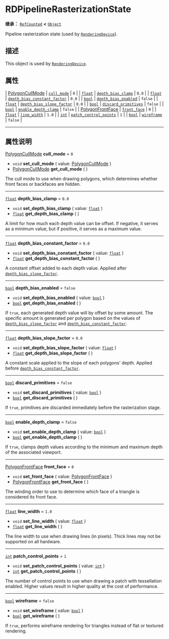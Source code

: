 <!-- ⚠ 请勿编辑本文件 ⚠ -->
<!-- 本文档使用脚本从 WeDot 引擎源码仓库生成。 -->
<!-- 生成脚本：https://github.com/WeDot-Engine/WeDot/tree/4.3/doc/tools/make_md.py； -->
<!-- 原文件：https://github.com/WeDot-Engine/WeDot/tree/4.3/doc/classes/RDPipelineRasterizationState.xml。 -->

<div id="_class_rdpipelinerasterizationstate"></div>

# RDPipelineRasterizationState

**继承：** [`RefCounted`](class_refcounted.md) **<** [`Object`](class_object.md)

Pipeline rasterization state (used by [`RenderingDevice`](class_renderingdevice.md)).

## 描述

This object is used by [`RenderingDevice`](class_renderingdevice.md).

## 属性

| [PolygonCullMode](#enum_renderingdevice_polygoncullmode)   | [`cull_mode`](#class_rdpipelinerasterizationstate_property_cull_mode)                                   | ``0``     |
| [`float`](class_float.md)                                  | [`depth_bias_clamp`](#class_rdpipelinerasterizationstate_property_depth_bias_clamp)                     | ``0.0``   |
| [`float`](class_float.md)                                  | [`depth_bias_constant_factor`](#class_rdpipelinerasterizationstate_property_depth_bias_constant_factor) | ``0.0``   |
| [`bool`](class_bool.md)                                    | [`depth_bias_enabled`](#class_rdpipelinerasterizationstate_property_depth_bias_enabled)                 | ``false`` |
| [`float`](class_float.md)                                  | [`depth_bias_slope_factor`](#class_rdpipelinerasterizationstate_property_depth_bias_slope_factor)       | ``0.0``   |
| [`bool`](class_bool.md)                                    | [`discard_primitives`](#class_rdpipelinerasterizationstate_property_discard_primitives)                 | ``false`` |
| [`bool`](class_bool.md)                                    | [`enable_depth_clamp`](#class_rdpipelinerasterizationstate_property_enable_depth_clamp)                 | ``false`` |
| [PolygonFrontFace](#enum_renderingdevice_polygonfrontface) | [`front_face`](#class_rdpipelinerasterizationstate_property_front_face)                                 | ``0``     |
| [`float`](class_float.md)                                  | [`line_width`](#class_rdpipelinerasterizationstate_property_line_width)                                 | ``1.0``   |
| [`int`](class_int.md)                                      | [`patch_control_points`](#class_rdpipelinerasterizationstate_property_patch_control_points)             | ``1``     |
| [`bool`](class_bool.md)                                    | [`wireframe`](#class_rdpipelinerasterizationstate_property_wireframe)                                   | ``false`` |

<!-- rst-class:: classref-section-separator -->

---

## 属性说明

<div id="_class_rdpipelinerasterizationstate_property_cull_mode"></div>

[PolygonCullMode](#enum_renderingdevice_polygoncullmode) **cull_mode** = ``0`` <div id="class_rdpipelinerasterizationstate_property_cull_mode"></div>

- `void` **set_cull_mode** ( value: [PolygonCullMode](#enum_renderingdevice_polygoncullmode) )
- [PolygonCullMode](#enum_renderingdevice_polygoncullmode) **get_cull_mode** ( )

The cull mode to use when drawing polygons, which determines whether front faces or backfaces are hidden.

<!-- rst-class:: classref-item-separator -->

---

<div id="_class_rdpipelinerasterizationstate_property_depth_bias_clamp"></div>

[`float`](class_float.md) **depth_bias_clamp** = ``0.0`` <div id="class_rdpipelinerasterizationstate_property_depth_bias_clamp"></div>

- `void` **set_depth_bias_clamp** ( value: [`float`](class_float.md) )
- [`float`](class_float.md) **get_depth_bias_clamp** ( )

A limit for how much each depth value can be offset. If negative, it serves as a minimum value, but if positive, it serves as a maximum value.

<!-- rst-class:: classref-item-separator -->

---

<div id="_class_rdpipelinerasterizationstate_property_depth_bias_constant_factor"></div>

[`float`](class_float.md) **depth_bias_constant_factor** = ``0.0`` <div id="class_rdpipelinerasterizationstate_property_depth_bias_constant_factor"></div>

- `void` **set_depth_bias_constant_factor** ( value: [`float`](class_float.md) )
- [`float`](class_float.md) **get_depth_bias_constant_factor** ( )

A constant offset added to each depth value. Applied after [`depth_bias_slope_factor`](#class_rdpipelinerasterizationstate_property_depth_bias_slope_factor).

<!-- rst-class:: classref-item-separator -->

---

<div id="_class_rdpipelinerasterizationstate_property_depth_bias_enabled"></div>

[`bool`](class_bool.md) **depth_bias_enabled** = ``false`` <div id="class_rdpipelinerasterizationstate_property_depth_bias_enabled"></div>

- `void` **set_depth_bias_enabled** ( value: [`bool`](class_bool.md) )
- [`bool`](class_bool.md) **get_depth_bias_enabled** ( )

If `true`, each generated depth value will by offset by some amount. The specific amount is generated per polygon based on the values of [`depth_bias_slope_factor`](#class_rdpipelinerasterizationstate_property_depth_bias_slope_factor) and [`depth_bias_constant_factor`](#class_rdpipelinerasterizationstate_property_depth_bias_constant_factor).

<!-- rst-class:: classref-item-separator -->

---

<div id="_class_rdpipelinerasterizationstate_property_depth_bias_slope_factor"></div>

[`float`](class_float.md) **depth_bias_slope_factor** = ``0.0`` <div id="class_rdpipelinerasterizationstate_property_depth_bias_slope_factor"></div>

- `void` **set_depth_bias_slope_factor** ( value: [`float`](class_float.md) )
- [`float`](class_float.md) **get_depth_bias_slope_factor** ( )

A constant scale applied to the slope of each polygons' depth. Applied before [`depth_bias_constant_factor`](#class_rdpipelinerasterizationstate_property_depth_bias_constant_factor).

<!-- rst-class:: classref-item-separator -->

---

<div id="_class_rdpipelinerasterizationstate_property_discard_primitives"></div>

[`bool`](class_bool.md) **discard_primitives** = ``false`` <div id="class_rdpipelinerasterizationstate_property_discard_primitives"></div>

- `void` **set_discard_primitives** ( value: [`bool`](class_bool.md) )
- [`bool`](class_bool.md) **get_discard_primitives** ( )

If `true`, primitives are discarded immediately before the rasterization stage.

<!-- rst-class:: classref-item-separator -->

---

<div id="_class_rdpipelinerasterizationstate_property_enable_depth_clamp"></div>

[`bool`](class_bool.md) **enable_depth_clamp** = ``false`` <div id="class_rdpipelinerasterizationstate_property_enable_depth_clamp"></div>

- `void` **set_enable_depth_clamp** ( value: [`bool`](class_bool.md) )
- [`bool`](class_bool.md) **get_enable_depth_clamp** ( )

If `true`, clamps depth values according to the minimum and maximum depth of the associated viewport.

<!-- rst-class:: classref-item-separator -->

---

<div id="_class_rdpipelinerasterizationstate_property_front_face"></div>

[PolygonFrontFace](#enum_renderingdevice_polygonfrontface) **front_face** = ``0`` <div id="class_rdpipelinerasterizationstate_property_front_face"></div>

- `void` **set_front_face** ( value: [PolygonFrontFace](#enum_renderingdevice_polygonfrontface) )
- [PolygonFrontFace](#enum_renderingdevice_polygonfrontface) **get_front_face** ( )

The winding order to use to determine which face of a triangle is considered its front face.

<!-- rst-class:: classref-item-separator -->

---

<div id="_class_rdpipelinerasterizationstate_property_line_width"></div>

[`float`](class_float.md) **line_width** = ``1.0`` <div id="class_rdpipelinerasterizationstate_property_line_width"></div>

- `void` **set_line_width** ( value: [`float`](class_float.md) )
- [`float`](class_float.md) **get_line_width** ( )

The line width to use when drawing lines (in pixels). Thick lines may not be supported on all hardware.

<!-- rst-class:: classref-item-separator -->

---

<div id="_class_rdpipelinerasterizationstate_property_patch_control_points"></div>

[`int`](class_int.md) **patch_control_points** = ``1`` <div id="class_rdpipelinerasterizationstate_property_patch_control_points"></div>

- `void` **set_patch_control_points** ( value: [`int`](class_int.md) )
- [`int`](class_int.md) **get_patch_control_points** ( )

The number of control points to use when drawing a patch with tessellation enabled. Higher values result in higher quality at the cost of performance.

<!-- rst-class:: classref-item-separator -->

---

<div id="_class_rdpipelinerasterizationstate_property_wireframe"></div>

[`bool`](class_bool.md) **wireframe** = ``false`` <div id="class_rdpipelinerasterizationstate_property_wireframe"></div>

- `void` **set_wireframe** ( value: [`bool`](class_bool.md) )
- [`bool`](class_bool.md) **get_wireframe** ( )

If `true`, performs wireframe rendering for triangles instead of flat or textured rendering.

[^virtual]: 本方法通常需要用户覆盖才能生效。
[^const]: 本方法无副作用，不会修改该实例的任何成员变量。
[^vararg]: 本方法除了能接受在此处描述的参数外，还能够继续接受任意数量的参数。
[^constructor]: 本方法用于构造某个类型。
[^static]: 调用本方法无需实例，可直接使用类名进行调用。
[^operator]: 本方法描述的是使用本类型作为左操作数的有效运算符。
[^bitfield]: 这个值是由下列位标志构成位掩码的整数。
[^void]: 无返回值。
